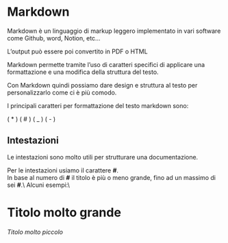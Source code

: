 # Markdown

Markdown è un linguaggio di markup leggero implementato in vari software come Github, word, Notion, etc…

L’output può essere poi convertito in PDF o HTML

Markdown permette tramite l’uso di caratteri specifici di applicare una formattazione e una modifica della struttura del testo.

Con Markdown quindi possiamo dare design e struttura al testo per personalizzarlo come ci è più comodo.

I principali caratteri per formattazione del testo markdown sono:

( * ) ( # ) ( _ ) ( - )


## Intestazioni
Le intestazioni sono molto utili per strutturare una documentazione.  

Per le intestazioni usiamo il carattere **#**.  
In base al numero di **#** il titolo è più o meno grande, fino ad un massimo di sei **#**.\\
Alcuni esempi:\
# Titolo molto grande
###### Titolo molto piccolo
